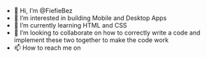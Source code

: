- 👋 Hi, I’m @FiefieBez
- 👀 I’m interested in building Mobile and Desktop Apps
- 🌱 I’m currently learning HTML and CSS
- 💞️ I’m looking to collaborate on how to correctly write a code and implement these two together to make the code work
- 📫 How to reach me on 

<!---
FiefieBez/FiefieBez is a ✨ special ✨ repository because its `README.md` (this file) appears on your GitHub profile.
You can click the Preview link to take a look at your changes.
--->
